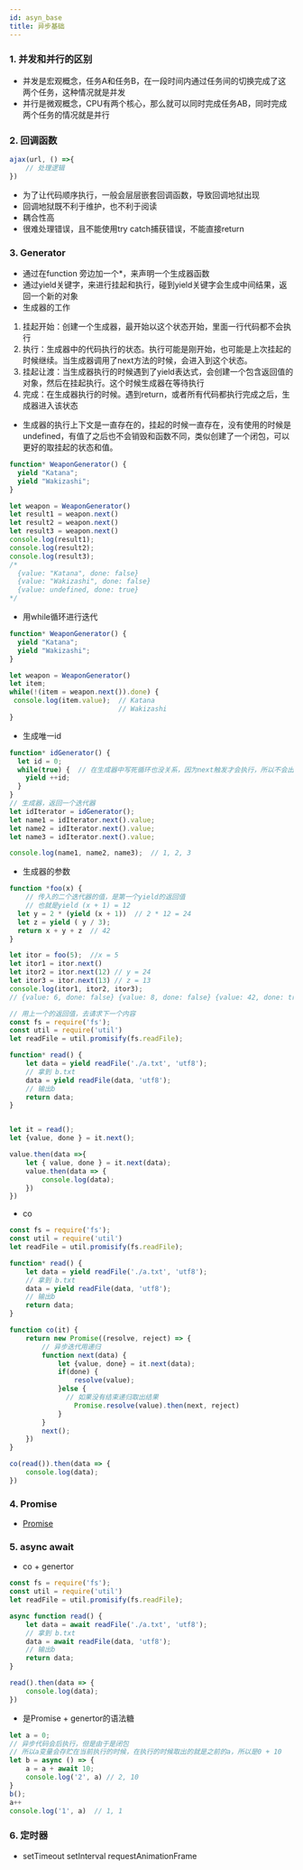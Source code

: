 ```yaml
---
id: asyn_base
title: 异步基础
---
```


### 1. 并发和并行的区别
- 并发是宏观概念，任务A和任务B，在一段时间内通过任务间的切换完成了这两个任务，这种情况就是并发
- 并行是微观概念，CPU有两个核心，那么就可以同时完成任务AB，同时完成两个任务的情况就是并行

### 2. 回调函数
```js
ajax(url, () =>{
    // 处理逻辑 
})
```
- 为了让代码顺序执行，一般会层层嵌套回调函数，导致回调地狱出现
- 回调地狱既不利于维护，也不利于阅读
- 耦合性高
- 很难处理错误，且不能使用try catch捕获错误，不能直接return

### 3. Generator
- 通过在function 旁边加一个*，来声明一个生成器函数
- 通过yield关键字，来进行挂起和执行，碰到yield关键字会生成中间结果，返回一个新的对象
- 生成器的工作
1. 挂起开始：创建一个生成器，最开始以这个状态开始，里面一行代码都不会执行
2. 执行：生成器中的代码执行的状态。执行可能是刚开始，也可能是上次挂起的时候继续。当生成器调用了next方法的时候，会进入到这个状态。
3. 挂起让渡：当生成器执行的时候遇到了yield表达式，会创建一个包含返回值的对象，然后在挂起执行。这个时候生成器在等待执行
4. 完成：在生成器执行的时候。遇到return，或者所有代码都执行完成之后，生成器进入该状态
- 生成器的执行上下文是一直存在的，挂起的时候一直存在，没有使用的时候是undefined，有值了之后也不会销毁和函数不同，类似创建了一个闭包，可以更好的取挂起的状态和值。
```js
function* WeaponGenerator() {
  yield "Katana";
  yield "Wakizashi";
}

let weapon = WeaponGenerator()
let result1 = weapon.next()
let result2 = weapon.next()
let result3 = weapon.next()
console.log(result1);
console.log(result2);
console.log(result3);
/* 
  {value: "Katana", done: false}
  {value: "Wakizashi", done: false}
  {value: undefined, done: true}
*/
```
- 用while循环进行迭代
```js
function* WeaponGenerator() {
  yield "Katana";
  yield "Wakizashi";
}

let weapon = WeaponGenerator()
let item;
while(!(item = weapon.next()).done) {
 console.log(item.value);  // Katana 
                           // Wakizashi 
}
```
- 生成唯一id
```js
function* idGenerator() {
  let id = 0;
  while(true) {  // 在生成器中写死循环也没关系，因为next触发才会执行，所以不会出现死循环
    yield ++id;
  }
}
// 生成器，返回一个迭代器
let idIterator = idGenerator();
let name1 = idIterator.next().value;
let name2 = idIterator.next().value;
let name3 = idIterator.next().value;

console.log(name1, name2, name3);  // 1, 2, 3
```
- 生成器的参数
```js
function *foo(x) {
    // 传入的二个迭代器的值，是第一个yield的返回值
    // 也就是yield (x + 1) = 12
  let y = 2 * (yield (x + 1))  // 2 * 12 = 24
  let z = yield ( y / 3);
  return x + y + z  // 42
}

let itor = foo(5);  //x = 5
let itor1 = itor.next()
let itor2 = itor.next(12) // y = 24
let itor3 = itor.next(13) // z = 13
console.log(itor1, itor2, itor3);  
// {value: 6, done: false} {value: 8, done: false} {value: 42, done: true}
```

```js
// 用上一个的返回值，去请求下一个内容
const fs = require('fs');
const util = require('util')
let readFile = util.promisify(fs.readFile);

function* read() {
    let data = yield readFile('./a.txt', 'utf8');
    // 拿到 b.txt
    data = yield readFile(data, 'utf8');
    // 输出b
    return data;
}


let it = read();
let {value, done } = it.next();

value.then(data =>{
    let { value, done } = it.next(data);
    value.then(data => {
        console.log(data);
    })
})
```

- co
```js
const fs = require('fs');
const util = require('util')
let readFile = util.promisify(fs.readFile);

function* read() {
    let data = yield readFile('./a.txt', 'utf8');
    // 拿到 b.txt
    data = yield readFile(data, 'utf8');
    // 输出b
    return data;
}

function co(it) {
    return new Promise((resolve, reject) => {
        // 异步迭代用递归
        function next(data) {
            let {value, done} = it.next(data);
            if(done) {
                resolve(value);
            }else {
              // 如果没有结束递归取出结果
                Promise.resolve(value).then(next, reject)
            }
        }
        next();
    })
}

co(read()).then(data => {
    console.log(data);
})
```

### 4. Promise
- [Promise](https://yingwinwin.github.io/docs/promise)

### 5. async await
- co + genertor
```js
const fs = require('fs');
const util = require('util')
let readFile = util.promisify(fs.readFile);

async function read() {
    let data = await readFile('./a.txt', 'utf8');
    // 拿到 b.txt
    data = await readFile(data, 'utf8');
    // 输出b
    return data;
}

read().then(data => {
    console.log(data);
})
```

- 是Promise + genertor的语法糖
```js
let a = 0;
// 异步代码会后执行，但是由于是闭包
// 所以a变量会存贮在当前执行的时候，在执行的时候取出的就是之前的a，所以是0 + 10
let b = async () => {
    a = a + await 10;
    console.log('2', a) // 2, 10
}
b();
a++
console.log('1', a)  // 1, 1
```

### 6. 定时器
- setTimeout setInterval requestAnimationFrame
